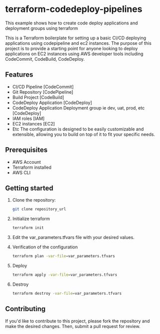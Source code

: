 # terraform-codedeploy-pipelines
This example shows how to create code deploy applications and deployment groups using terraform


This is a Terraform boilerplate for setting up a basic CI/CD deploying applications using codepipeline and ec2 instances. The purpose of this project is to provide a starting point for anyone looking to deploy applications on EC2 instances using AWS developer tools including CodeCommit, CodeBuild, CodeDeploy.

## Features
- CI/CD Pipeline [CodeCommit]
- Git Repository [CodePipeline]
- Build Project  [CodeBuild]
- CodeDeploy Application   [CodeDeploy]
- CodeDeploy Application Deployment group ie dev, uat, prod, etc [CodeDeploy]
- IAM roles     [IAM]
- EC2 instances [EC2]
- Etc
The configuration is designed to be easily customizable and extensible, allowing you to build on top of it to fit your specific needs.

## Prerequisites
- AWS Account
- Terraform installed
- AWS CLI


## Getting started

1. Clone the repository:
   ```sh
   git clone repository_url
   ```
2. Initialize terraform
   ```sh
   terraform init
   ```
3. Edit the var_parameters.tfvars file with your desired values.

4.  Verification of the configuration
    ```sh
    terraform plan -var-file=var_parameters.tfvars
    ```
5. Deploy
    ```sh
    terraform apply -var-file=var_parameters.tfvars
    ```
6. Destroy
    ```sh
    terraform destroy -var-file=var_parameters.tfvars
    ```


## Contributing
If you'd like to contribute to this project, please fork the repository and make the desired changes. Then, submit a pull request for review.